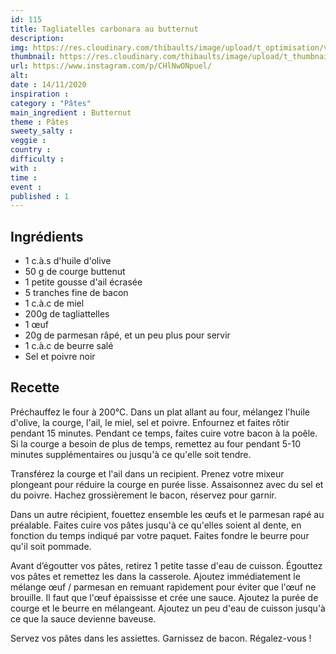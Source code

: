 ```yaml
---
id: 115
title: Tagliatelles carbonara au butternut
description: 
img: https://res.cloudinary.com/thibaults/image/upload/t_optimisation/v1605387431/Recipes/20201114_tagliatelles_carbonara_courges.jpg
thumbnail: https://res.cloudinary.com/thibaults/image/upload/t_thumbnail_josie/v1605387431/Recipes/20201114_tagliatelles_carbonara_courges.jpg
url: https://www.instagram.com/p/CHlNwONpuel/
alt: 
date : 14/11/2020
inspiration : 
category : "Pâtes"
main_ingredient : Butternut
theme : Pâtes
sweety_salty : 
veggie : 
country :
difficulty :
with : 
time : 
event :
published : 1
---
```


## Ingrédients
 - 1 c.à.s d'huile d'olive
 - 50 g de courge buttenut
 - 1 petite gousse d'ail écrasée
 - 5 tranches fine de bacon
 - 1 c.à.c de miel
 - 200g de tagliattelles
 - 1 œuf
 - 20g de parmesan râpé, et un peu plus pour servir
 - 1 c.à.c de beurre salé
 - Sel et poivre noir

## Recette
Préchauffez le four à 200°C. Dans un plat allant au four, mélangez l'huile d'olive, la courge, l'ail, le miel, sel et poivre. Enfournez et faites rôtir pendant 15 minutes. Pendant ce temps, faites cuire votre bacon à la poêle. Si la courge a besoin de plus de temps, remettez au four pendant 5-10 minutes supplémentaires ou jusqu'à ce qu'elle soit tendre.

Transférez la courge et l'ail dans un recipient. Prenez votre mixeur plongeant pour réduire la courge en purée lisse. Assaisonnez avec du sel et du poivre. Hachez grossièrement le bacon, réservez pour garnir.

Dans un autre récipient, fouettez ensemble les œufs et le parmesan rapé au préalable. Faites cuire vos pâtes jusqu'à ce qu'elles soient al dente, en fonction du temps indiqué par votre paquet. Faites fondre le beurre pour qu'il soit pommade.

Avant d’égoutter vos pâtes, retirez 1 petite tasse d'eau de cuisson. Égouttez vos pâtes et remettez les dans la casserole. Ajoutez immédiatement le mélange œuf / parmesan en remuant rapidement pour éviter que l'œuf ne brouille. Il faut que l'œuf épaississe et crée une sauce. Ajoutez la purée de courge et le beurre en mélangeant. Ajoutez un peu d'eau de cuisson jusqu'à ce que la sauce devienne baveuse.

Servez vos pâtes dans les assiettes. Garnissez de bacon. Régalez-vous !